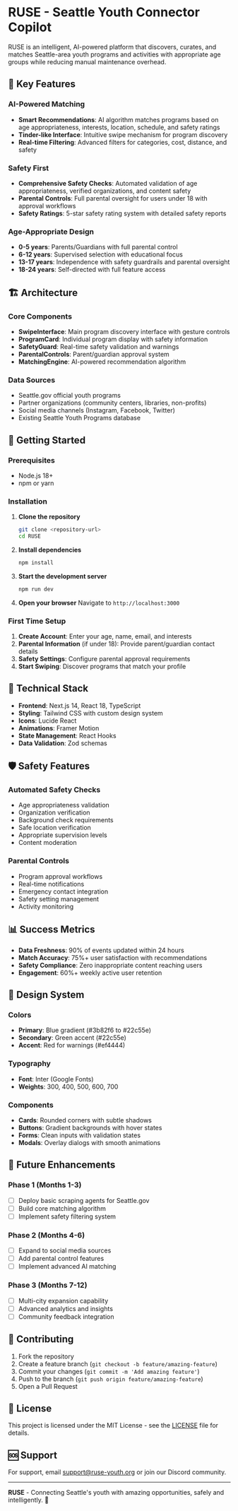 # RUSE - Seattle Youth Connector Copilot

RUSE is an intelligent, AI-powered platform that discovers, curates, and matches Seattle-area youth programs and activities with appropriate age groups while reducing manual maintenance overhead.

## 🎯 Key Features

### AI-Powered Matching
- **Smart Recommendations**: AI algorithm matches programs based on age appropriateness, interests, location, schedule, and safety ratings
- **Tinder-like Interface**: Intuitive swipe mechanism for program discovery
- **Real-time Filtering**: Advanced filters for categories, cost, distance, and safety

### Safety First
- **Comprehensive Safety Checks**: Automated validation of age appropriateness, verified organizations, and content safety
- **Parental Controls**: Full parental oversight for users under 18 with approval workflows
- **Safety Ratings**: 5-star safety rating system with detailed safety reports

### Age-Appropriate Design
- **0-5 years**: Parents/Guardians with full parental control
- **6-12 years**: Supervised selection with educational focus
- **13-17 years**: Independence with safety guardrails and parental oversight
- **18-24 years**: Self-directed with full feature access

## 🏗️ Architecture

### Core Components
- **SwipeInterface**: Main program discovery interface with gesture controls
- **ProgramCard**: Individual program display with safety information
- **SafetyGuard**: Real-time safety validation and warnings
- **ParentalControls**: Parent/guardian approval system
- **MatchingEngine**: AI-powered recommendation algorithm

### Data Sources
- Seattle.gov official youth programs
- Partner organizations (community centers, libraries, non-profits)
- Social media channels (Instagram, Facebook, Twitter)
- Existing Seattle Youth Programs database

## 🚀 Getting Started

### Prerequisites
- Node.js 18+ 
- npm or yarn

### Installation

1. **Clone the repository**
   ```bash
   git clone <repository-url>
   cd RUSE
   ```

2. **Install dependencies**
   ```bash
   npm install
   ```

3. **Start the development server**
   ```bash
   npm run dev
   ```

4. **Open your browser**
   Navigate to `http://localhost:3000`

### First Time Setup

1. **Create Account**: Enter your age, name, email, and interests
2. **Parental Information** (if under 18): Provide parent/guardian contact details
3. **Safety Settings**: Configure parental approval requirements
4. **Start Swiping**: Discover programs that match your profile

## 🔧 Technical Stack

- **Frontend**: Next.js 14, React 18, TypeScript
- **Styling**: Tailwind CSS with custom design system
- **Icons**: Lucide React
- **Animations**: Framer Motion
- **State Management**: React Hooks
- **Data Validation**: Zod schemas

## 🛡️ Safety Features

### Automated Safety Checks
- Age appropriateness validation
- Organization verification
- Background check requirements
- Safe location verification
- Appropriate supervision levels
- Content moderation

### Parental Controls
- Program approval workflows
- Real-time notifications
- Emergency contact integration
- Safety setting management
- Activity monitoring

## 📊 Success Metrics

- **Data Freshness**: 90% of events updated within 24 hours
- **Match Accuracy**: 75%+ user satisfaction with recommendations
- **Safety Compliance**: Zero inappropriate content reaching users
- **Engagement**: 60%+ weekly active user retention

## 🎨 Design System

### Colors
- **Primary**: Blue gradient (#3b82f6 to #22c55e)
- **Secondary**: Green accent (#22c55e)
- **Accent**: Red for warnings (#ef4444)

### Typography
- **Font**: Inter (Google Fonts)
- **Weights**: 300, 400, 500, 600, 700

### Components
- **Cards**: Rounded corners with subtle shadows
- **Buttons**: Gradient backgrounds with hover states
- **Forms**: Clean inputs with validation states
- **Modals**: Overlay dialogs with smooth animations

## 🔮 Future Enhancements

### Phase 1 (Months 1-3)
- [ ] Deploy basic scraping agents for Seattle.gov
- [ ] Build core matching algorithm
- [ ] Implement safety filtering system

### Phase 2 (Months 4-6)
- [ ] Expand to social media sources
- [ ] Add parental control features
- [ ] Implement advanced AI matching

### Phase 3 (Months 7-12)
- [ ] Multi-city expansion capability
- [ ] Advanced analytics and insights
- [ ] Community feedback integration

## 🤝 Contributing

1. Fork the repository
2. Create a feature branch (`git checkout -b feature/amazing-feature`)
3. Commit your changes (`git commit -m 'Add amazing feature'`)
4. Push to the branch (`git push origin feature/amazing-feature`)
5. Open a Pull Request

## 📝 License

This project is licensed under the MIT License - see the [LICENSE](LICENSE) file for details.

## 🆘 Support

For support, email support@ruse-youth.org or join our Discord community.

---

**RUSE** - Connecting Seattle's youth with amazing opportunities, safely and intelligently. 🚀
